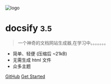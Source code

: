 <!-- _coverpage.md -->

![logo](_media/icon.svg)

# docsify <small>3.5</small>

> 一个神奇的文档网站生成器,在学习中。。。。。。。

- 简单、轻便 (压缩后 ~21kB)
- 无需生成 html 文件
- 众多主题

[GitHub](https://github.com/docsifyjs/docsify/)
[Get Started](/)

<!-- 背景图片 -->
<!-- ![](_media/bg.png) -->

<!-- 背景色 -->
<!-- ![color](#f0f0f0) -->